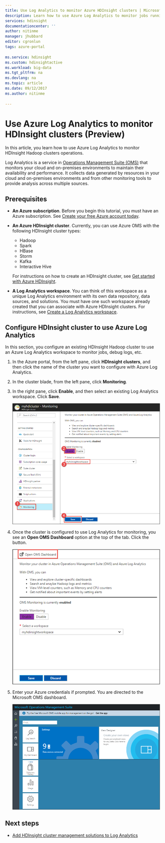```yaml
---
title: Use Log Analytics to monitor Azure HDInsight clusters | Microsoft Docs
description: Learn how to use Azure Log Analytics to monitor jobs running in an HDInsight cluster.
services: hdinsight
documentationcenter: ''
author: nitinme
manager: jhubbard
editor: cgronlun
tags: azure-portal

ms.service: hdinsight
ms.custom: hdinsightactive 
ms.workload: big-data
ms.tgt_pltfrm: na
ms.devlang: na
ms.topic: article
ms.date: 09/12/2017
ms.author: nitinme

---
```

# Use Azure Log Analytics to monitor HDInsight clusters (Preview)

In this article, you learn how to use Azure Log Analytics to monitor HDInsight Hadoop clusters operations.

Log Analytics is a service in [Operations Management Suite (OMS)](../operations-management-suite/operations-management-suite-overview.md) that monitors your cloud and on-premises environments to maintain their availability and performance. It collects data generated by resources in your cloud and on-premises environments and from other monitoring tools to provide analysis across multiple sources. 

## Prerequisites

* **An Azure subscription**. Before you begin this tutorial, you must have an Azure subscription. See [Create your free Azure account today](https://azure.microsoft.com/free).

* **An Azure HDInsight cluster**. Currently, you can use Azure OMS with the following HDInsight cluster types:
    * Hadoop
    * Spark
    * HBase
    * Storm
    * Kafka
    * Interactive Hive

    For instructions on how to create an HDInsight cluster, see [Get started with Azure HDInsight](hdinsight-hadoop-linux-tutorial-get-started.md).


* **A Log Analytics workspace**. You can think of this workspace as a unique Log Analytics environment with its own data repository, data sources, and solutions. You must have one such workspace already created that you can associate with Azure HDInsight clusters. For instructions, see [Create a Log Analytics workspace](../log-analytics/log-analytics-quick-collect-azurevm.md#create-a-workspace).

## Configure HDInsight cluster to use Azure Log Analytics

In this section, you configure an existing HDInsight Hadoop cluster to use an Azure Log Analytics workspace to monitor jobs, debug logs, etc.

1. In the Azure portal, from the left pane, click **HDInsight clusters**, and then click the name of the cluster you want to configure with Azure Log Analytics.

2. In the cluster blade, from the left pane, click **Monitoring**.

3. In the right pane, click **Enable**, and then select an existing Log Analytics workspace. Click **Save**.

    ![Enable monitoring for HDInsight clusters](./media/hdinsight-hadoop-oms-log-analytics-tutorial/hdinsight-enable-monitoring.png "Enable monitoring for HDInsight clusters")

4. Once the cluster is configured to use Log Analytics for monitoring, you see an **Open OMS Dashboard** option at the top of the tab. Click the button.

    ![Open OMS dashboard](./media/hdinsight-hadoop-oms-log-analytics-tutorial/hdinsight-enable-monitoring-open-workspace.png "Open OMS dashboard")

5. Enter your Azure credentials if prompted. You are directed to the Microsoft OMS dashboard.

    ![Operations Management Suite portal](./media/hdinsight-hadoop-oms-log-analytics-tutorial/hdinsight-enable-monitoring-oms-portal.png "Operations Management Suite portal")

## Next steps
* [Add HDInsight cluster management solutions to Log Analytics](hdinsight-hadoop-oms-log-analytics-management-solutions.md)
